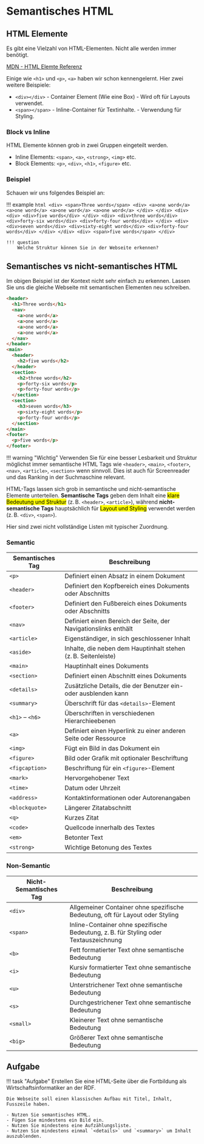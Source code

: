 # Semantisches HTML

## HTML Elemente

Es gibt eine Vielzahl von HTML-Elementen. Nicht alle werden immer benötigt.

[MDN - HTML Elemte Referenz](https://developer.mozilla.org/de/docs/Web/HTML/Reference/Elements)

Einige wie `<h1>` und `<p>`, `<a>` haben wir schon kennengelernt. Hier zwei weitere Beispiele:

- `<div></div>` - Container Element (Wie eine Box) - Wird oft für Layouts verwendet.
- `<span></span>` - Inline-Container für Textinhalte. - Verwendung für Styling.

### Block vs Inline

HTML Elemente können grob in zwei Gruppen eingeteilt werden.

- Inline Elements: `<span>`, `<a>`, `<strong>`, `<img>` etc.
- Block Elements: `<p>`, `<div>`, `<h1>`, `<figure>` etc.

### Beispiel

Schauen wir uns folgendes Beispiel an:

!!! example
    ```html
    <div>
    <span>Three words</span>
    <div>
        <a>one word</a>
        <a>one word</a>
        <a>one word</a>
        <a>one word</a>
    </div>
    </div>
    <div>
    <div>
        <div>five words</div>
    </div>
    <div>
        <div>three words</div>
        <div>forty-six words</div>
        <div>forty-four words</div>
    </div>
    <div>
        <div>seven words</div>
        <div>sixty-eight words</div>
        <div>forty-four words</div>
    </div>
    </div>
    <div>
    <span>five words</span>
    </div>
    ```

    !!! question
        Welche Struktur können Sie in der Webseite erkennen?



## Semantisches vs nicht-semantisches HTML

Im obigen Beispiel ist der Kontext nicht sehr einfach zu erkennen. Lassen Sie uns die gleiche Webseite mit semantischen Elementen neu schreiben.


```html title="Semantische Version"
<header>
  <h1>Three words</h1>
  <nav>
    <a>one word</a>
    <a>one word</a>
    <a>one word</a>
    <a>one word</a>
  </nav>
</header>
<main>
  <header>
    <h2>five words</h2>
  </header>
  <section>
    <h2>three words</h2>
    <p>forty-six words</p>
    <p>forty-four words</p>
  </section>
  <section>
    <h3>seven words</h3>
    <p>sixty-eight words</p>
    <p>forty-four words</p>
  </section>
</main>
<footer>
  <p>five words</p>
</footer>
```

!!! warning "Wichtig"
    Verwenden Sie für eine besser Lesbarkeit und Struktur möglichst immer semantische HTML Tags wie `<header>`, `<main>`, `<footer>`, `<nav>`, `<article>`, `<section>` wenn sinnvoll. Dies ist auch für Screenreader und das Ranking in der Suchmaschine relevant.

HTML-Tags lassen sich grob in semantische und nicht-semantische Elemente unterteilen. __Semantische Tags__ geben dem Inhalt eine <mark>klare Bedeutung und Struktur</mark> (z. B. `<header>`, `<article>`), während __nicht-semantische Tags__ hauptsächlich für <mark>Layout und Styling</mark> verwendet werden (z. B. `<div>`, `<span>`).

Hier sind zwei nicht vollständige Listen mit typischer Zuordnung.

### Semantic

| Semantisches Tag | Beschreibung |
|-----------------|-------------|
| `<p>`            | Definiert einen Absatz in einem Dokument |
| `<header>`       | Definiert den Kopfbereich eines Dokuments oder Abschnitts |
| `<footer>`       | Definiert den Fußbereich eines Dokuments oder Abschnitts |
| `<nav>`          | Definiert einen Bereich der Seite, der Navigationslinks enthält |
| `<article>`      | Eigenständiger, in sich geschlossener Inhalt |
| `<aside>`        | Inhalte, die neben dem Hauptinhalt stehen (z. B. Seitenleiste) |
| `<main>`         | Hauptinhalt eines Dokuments |
| `<section>`      | Definiert einen Abschnitt eines Dokuments |
| `<details>`      | Zusätzliche Details, die der Benutzer ein- oder ausblenden kann |
| `<summary>`      | Überschrift für das `<details>`-Element |
| `<h1>` – `<h6>`  | Überschriften in verschiedenen Hierarchieebenen |
| `<a>`            | Definiert einen Hyperlink zu einer anderen Seite oder Ressource |
| `<img>`          | Fügt ein Bild in das Dokument ein |
| `<figure>`       | Bild oder Grafik mit optionaler Beschriftung |
| `<figcaption>`   | Beschriftung für ein `<figure>`-Element |
| `<mark>`         | Hervorgehobener Text |
| `<time>`         | Datum oder Uhrzeit |
| `<address>`      | Kontaktinformationen oder Autorenangaben |
| `<blockquote>`   | Längerer Zitatabschnitt |
| `<q>`            | Kurzes Zitat |
| `<code>`         | Quellcode innerhalb des Textes |
| `<em>`           | Betonter Text |
| `<strong>`       | Wichtige Betonung des Textes |

### Non-Semantic

| Nicht-Semantisches Tag | Beschreibung |
|-----------------------|-------------|
| `<div>`               | Allgemeiner Container ohne spezifische Bedeutung, oft für Layout oder Styling |
| `<span>`              | Inline-Container ohne spezifische Bedeutung, z. B. für Styling oder Textauszeichnung |
| `<b>`                 | Fett formatierter Text ohne semantische Bedeutung |
| `<i>`                 | Kursiv formatierter Text ohne semantische Bedeutung |
| `<u>`                 | Unterstrichener Text ohne semantische Bedeutung |
| `<s>`                 | Durchgestrichener Text ohne semantische Bedeutung |
| `<small>`             | Kleinerer Text ohne semantische Bedeutung |
| `<big>`               | Größerer Text ohne semantische Bedeutung |



## Aufgabe

!!! task "Aufgabe"
    Erstellen Sie eine HTML-Seite über die Fortbildung als Wirtschaftsinformatiker an der RDF.

    Die Webseite soll einen klassischen Aufbau mit Titel, Inhalt, Fusszeile haben.

    - Nutzen Sie semantisches HTML.
    - Fügen Sie mindestens ein Bild ein.
    - Nutzen Sie mindestens eine Aufzählungsliste.
    - Nutzen Sie mindestens einmal `<details>` und `<summary>` um Inhalt auszublenden.